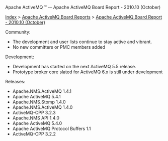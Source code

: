 Apache ActiveMQ ™ -- Apache ActiveMQ Board Report - 2010.10 (October) 

[Index](index.html) > [Apache ActiveMQ Board Reports](apache-activemq-board-reports.html) > [Apache ActiveMQ Board Report - 2010.10 (October)](apache-activemq-board-report-201010-october.html)


Community:

*   The development and user lists continue to stay active and vibrant.
*   No new committers or PMC members added

Development:

*   Development has started on the next ActiveMQ 5.5 release.
*   Prototype broker core slated for ActiveMQ 6.x is still under development

Releases:

*   Apache.NMS.ActiveMQ 1.4.1
*   Apache ActiveMQ 5.4.1
*   Apache.NMS.Stomp 1.4.0
*   Apache.NMS.ActiveMQ 1.4.0
*   ActiveMQ-CPP 3.2.3
*   Apache.NMS API 1.4.0
*   Apache ActiveMQ 5.4.0
*   Apache ActiveMQ Protocol Buffers 1.1
*   ActiveMQ-CPP 3.2.2

